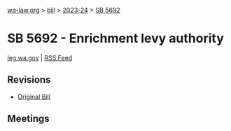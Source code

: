 [wa-law.org](/) > [bill](/bill/) > [2023-24](/bill/2023-24/) > [SB 5692](/bill/2023-24/sb/5692/)

# SB 5692 - Enrichment levy authority
[leg.wa.gov](https://app.leg.wa.gov/billsummary?BillNumber=5692&Year=2023&Initiative=false) | [RSS Feed](./rss.xml)

## Revisions
* [Original Bill](1/)

## Meetings